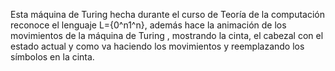 Esta máquina de Turing hecha durante el curso de Teoría de la computación reconoce el lenguaje L={0^n1^n}, además hace la animación de los movimientos de la máquina de Turing , mostrando la cinta, el cabezal con el estado actual y como va haciendo los movimientos y reemplazando los símbolos en la cinta.
